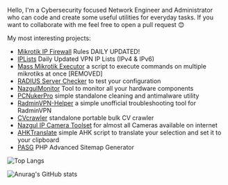Hello, I'm a Cybersecurity focused Network Engineer and Administrator who can code and create some useful utilities for everyday tasks.
If you want to collaborate with me feel free to open a pull request 😊

My most interesting projects:
- <a href="https://github.com/NazgulCoder/Mikrotik-IP-Firewall" target="_blank">Mikrotik IP Firewall</a> Rules DAILY UPDATED!
- <a href="https://github.com/NazgulCoder/IPLists" target="_blank">IPLists</a> Daily Updated VPN IP Lists (IPv4 & IPv6)
- <a href="https://github.com/NazgulCoder/Mass-Mikrotik-Executor" target="_blank">Mass Mikrotik Executor</a> a script to execute commands on multiple mikrotiks at once [REMOVED]
- <a href="https://github.com/NazgulCoder/RADIUS-Server-Checker" target="_blank">RADIUS Server Checker</a> to test your configuration
- <a href="https://github.com/NazgulCoder/NazgulMonitor" target="_blank">NazgulMonitor</a> Tool to monitor all your hardware components
- <a href="https://github.com/NazgulCoder/PCNukerPro" target="_blank">PCNukerPro</a> simple standalone cleaning and antimalware utility
- <a href="https://github.com/NazgulCoder/RadminVPN-Helper" target="_blank">RadminVPN-Helper</a> a simple unofficial troubleshooting tool for RadminVPN
- <a href="https://github.com/NazgulCoder/CVcrawler" target="_blank">CVcrawler</a> standalone portable bulk CV crawler
- <a href="https://github.com/NazgulCoder/Nazgul-IP-Camera-Toolset" target="_blank">Nazgul IP Camera Toolset</a> for almost all Cameras available on internet
- <a href="https://github.com/NazgulCoder/AHKTranslate" target="_blank">AHKTranslate</a> simple AHK script to translate your selection and set it to your clipboard
- <a href="https://github.com/NazgulCoder/PASG/" target="_blank">PASG</a> PHP Advanced Sitemap Generator

 

![Top Langs](https://github-readme-stats.vercel.app/api/top-langs/?username=NazgulCoder&theme=tokyonight)

![Anurag's GitHub stats](https://github-readme-stats.vercel.app/api?username=NazgulCoder&theme=tokyonight&show_icons=true)
